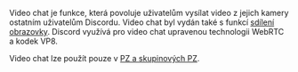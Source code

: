 <!-- TITLE: [CZ] Video chat -->

Video chat je funkce, která povoluje uživatelům vysílat video z jejich kamery ostatním uživatelům Discordu. Video chat byl vydán také s funkcí [sdílení obrazovky](/cz/screensharing). Discord využívá pro video chat upravenou technologii WebRTC a kodek VP8.

Video chat lze použít pouze v [PZ a skupinových PZ](/cz/direct-messages).